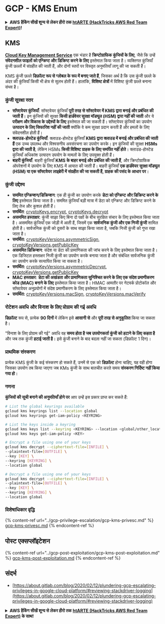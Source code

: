 # GCP - KMS Enum

<details>

<summary><strong> AWS हैकिंग सीखें शून्य से लेकर हीरो तक </strong> <a href="https://training.hacktricks.xyz/courses/arte"><strong>htARTE (HackTricks AWS Red Team Expert)</strong></a><strong>!</strong></summary>

HackTricks का समर्थन करने के अन्य तरीके:

* यदि आप चाहते हैं कि आपकी **कंपनी का विज्ञापन HackTricks में दिखाई दे** या **HackTricks को PDF में डाउनलोड करें**, तो [**सब्सक्रिप्शन प्लान्स**](https://github.com/sponsors/carlospolop) देखें!
* [**आधिकारिक PEASS & HackTricks स्वैग प्राप्त करें**](https://peass.creator-spring.com)
* [**The PEASS Family**](https://opensea.io/collection/the-peass-family) की खोज करें, हमारा एक्सक्लूसिव [**NFTs**](https://opensea.io/collection/the-peass-family) संग्रह
* 💬 [**Discord group**](https://discord.gg/hRep4RUj7f) में **शामिल हों** या [**telegram group**](https://t.me/peass) या **Twitter** पर 🐦 [**@carlospolopm**](https://twitter.com/carlospolopm) को **फॉलो करें**.
* **HackTricks** के [**github repos**](https://github.com/carlospolop/hacktricks) और [**HackTricks Cloud**](https://github.com/carlospolop/hacktricks-cloud) में PRs सबमिट करके अपनी हैकिंग ट्रिक्स शेयर करें.

</details>

## KMS

[**Cloud Key Management Service**](https://cloud.google.com/kms/docs/) एक भंडार है **क्रिप्टोग्राफिक कुंजियों के लिए**, जैसे कि उन्हें **संवेदनशील फाइलों को एन्क्रिप्ट और डिक्रिप्ट करने के लिए** इस्तेमाल किया जाता है। व्यक्तिगत कुंजियाँ कुंजी छल्लों में संग्रहीत की जाती हैं, और दोनों स्तरों पर विस्तृत अनुमतियाँ लागू की जा सकती हैं।

KMS कुंजी छल्ले **डिफ़ॉल्ट रूप से ग्लोबल के रूप में बनाए जाते हैं**, जिसका अर्थ है कि उस कुंजी छल्ले के अंदर की कुंजियाँ किसी भी क्षेत्र से सुलभ होती हैं। हालांकि, **विशिष्ट क्षेत्रों** में विशिष्ट कुंजी छल्ले बनाना संभव है।

### कुंजी सुरक्षा स्तर

* **सॉफ्टवेयर कुंजियाँ**: सॉफ्टवेयर कुंजियाँ **पूरी तरह से सॉफ्टवेयर में KMS द्वारा बनाई और प्रबंधित की जाती हैं**। इन कुंजियों की सुरक्षा **किसी हार्डवेयर सुरक्षा मॉड्यूल (HSM) द्वारा नहीं की जाती** और ये **परीक्षण और विकास के उद्देश्यों के लिए** इस्तेमाल की जा सकती हैं। सॉफ्टवेयर कुंजियों का उपयोग **उत्पादन के लिए सिफारिश नहीं की जाती** क्योंकि वे कम सुरक्षा प्रदान करती हैं और हमलों के लिए संवेदनशील होती हैं।
* **क्लाउड-होस्टेड कुंजियाँ**: क्लाउड-होस्टेड कुंजियाँ **KMS द्वारा क्लाउड में बनाई और प्रबंधित की जाती हैं** एक उच्च उपलब्ध और विश्वसनीय अवसंरचना का उपयोग करके। इन कुंजियों की सुरक्षा **HSMs द्वारा की जाती है**, लेकिन HSMs **किसी विशिष्ट ग्राहक के लिए समर्पित नहीं होते**। क्लाउड-होस्टेड कुंजियाँ अधिकांश उत्पादन उपयोग के मामलों के लिए उपयुक्त होती हैं।
* **बाहरी कुंजियाँ**: बाहरी कुंजियाँ **KMS के बाहर बनाई और प्रबंधित की जाती हैं**, और क्रिप्टोग्राफिक ऑपरेशनों में उपयोग के लिए KMS में आयात की जाती हैं। बाहरी कुंजियाँ **एक हार्डवेयर सुरक्षा मॉड्यूल (HSM) या एक सॉफ्टवेयर लाइब्रेरी में संग्रहीत की जा सकती हैं, ग्राहक की पसंद के आधार पर**।

### कुंजी उद्देश्य

* **सममित एन्क्रिप्शन/डिक्रिप्शन**: एक ही कुंजी का उपयोग करके **डेटा को एन्क्रिप्ट और डिक्रिप्ट करने के लिए** इस्तेमाल किया जाता है। सममित कुंजियाँ बड़ी मात्रा में डेटा को एन्क्रिप्ट और डिक्रिप्ट करने के लिए तेज और कुशल होती हैं।
* **समर्थित**: [cryptoKeys.encrypt](https://cloud.google.com/kms/docs/reference/rest/v1/projects.locations.keyRings.cryptoKeys/encrypt), [cryptoKeys.decrypt](https://cloud.google.com/kms/docs/reference/rest/v1/projects.locations.keyRings.cryptoKeys/decrypt)
* **असममित हस्ताक्षर**: कुंजी साझा किए बिना दो पक्षों के बीच सुरक्षित संचार के लिए इस्तेमाल किया जाता है। असममित कुंजियाँ एक जोड़ी में आती हैं, जिसमें एक **सार्वजनिक कुंजी और एक निजी कुंजी** शामिल होती है। सार्वजनिक कुंजी को दूसरों के साथ साझा किया जाता है, जबकि निजी कुंजी को गुप्त रखा जाता है।
* **समर्थित:** [cryptoKeyVersions.asymmetricSign](https://cloud.google.com/kms/docs/reference/rest/v1/projects.locations.keyRings.cryptoKeys.cryptoKeyVersions/asymmetricSign), [cryptoKeyVersions.getPublicKey](https://cloud.google.com/kms/docs/reference/rest/v1/projects.locations.keyRings.cryptoKeys.cryptoKeyVersions/getPublicKey)
* **असममित डिक्रिप्शन**: संदेश या डेटा की प्रामाणिकता की जांच करने के लिए इस्तेमाल किया जाता है। एक डिजिटल हस्ताक्षर निजी कुंजी का उपयोग करके बनाया जाता है और संबंधित सार्वजनिक कुंजी का उपयोग करके सत्यापित किया जा सकता है।
* **समर्थित:** [cryptoKeyVersions.asymmetricDecrypt](https://cloud.google.com/kms/docs/reference/rest/v1/projects.locations.keyRings.cryptoKeys.cryptoKeyVersions/asymmetricDecrypt), [cryptoKeyVersions.getPublicKey](https://cloud.google.com/kms/docs/reference/rest/v1/projects.locations.keyRings.cryptoKeys.cryptoKeyVersions/getPublicKey)
* **MAC हस्ताक्षर**: **डेटा की अखंडता और प्रामाणिकता सुनिश्चित करने के लिए एक संदेश प्रमाणीकरण कोड (MAC) बनाने के लिए** इस्तेमाल किया जाता है। HMAC आमतौर पर नेटवर्क प्रोटोकॉल और सॉफ्टवेयर अनुप्रयोगों में संदेश प्रमाणीकरण के लिए इस्तेमाल किया जाता है।
* **समर्थित:** [cryptoKeyVersions.macSign](https://cloud.google.com/kms/docs/reference/rest/v1/projects.locations.keyRings.cryptoKeys.cryptoKeyVersions/macSign), [cryptoKeyVersions.macVerify](https://cloud.google.com/kms/docs/reference/rest/v1/projects.locations.keyRings.cryptoKeys.cryptoKeyVersions/macVerify)

### रोटेशन अवधि और विनाश के लिए प्रोग्राम की गई अवधि

**डिफ़ॉल्ट** रूप से, प्रत्येक **90 दिनों** में लेकिन इसे **आसानी से** और **पूरी तरह से अनुकूलित** किया जा सकता है।

"विनाश के लिए प्रोग्राम की गई" अवधि वह **समय होता है जब उपयोगकर्ता कुंजी को हटाने के लिए कहता है** और जब तक कुंजी **हटाई जाती है**। इसे कुंजी बनाने के बाद बदला नहीं जा सकता (डिफ़ॉल्ट 1 दिन)।

### प्राथमिक संस्करण

प्रत्येक KMS कुंजी के कई संस्करण हो सकते हैं, उनमें से एक को **डिफ़ॉल्ट** होना चाहिए, यह वही होगा जिसका उपयोग तब किया जाएगा जब KMs कुंजी के साथ बातचीत करते समय **संस्करण निर्दिष्ट नहीं किया गया हो**।

### गणना

**कुंजियों की सूची बनाने की अनुमतियाँ होने पर** आप उन्हें इस प्रकार प्राप्त कर सकते हैं:
```bash
# List the global keyrings available
gcloud kms keyrings list --location global
gcloud kms keyrings get-iam-policy <KEYRING>

# List the keys inside a keyring
gcloud kms keys list --keyring <KEYRING> --location <global/other_locations>
gcloud kms keys get-iam-policy <KEY>

# Encrypt a file using one of your keys
gcloud kms decrypt --ciphertext-file=[INFILE] \
--plaintext-file=[OUTFILE] \
--key [KEY] \
--keyring [KEYRING] \
--location global

# Decrypt a file using one of your keys
gcloud kms decrypt --ciphertext-file=[INFILE] \
--plaintext-file=[OUTFILE] \
--key [KEY] \
--keyring [KEYRING] \
--location global
```
### विशेषाधिकार वृद्धि

{% content-ref url="../gcp-privilege-escalation/gcp-kms-privesc.md" %}
[gcp-kms-privesc.md](../gcp-privilege-escalation/gcp-kms-privesc.md)
{% endcontent-ref %}

## पोस्ट एक्सप्लॉइटेशन

{% content-ref url="../gcp-post-exploitation/gcp-kms-post-exploitation.md" %}
[gcp-kms-post-exploitation.md](../gcp-post-exploitation/gcp-kms-post-exploitation.md)
{% endcontent-ref %}

## संदर्भ

* [https://about.gitlab.com/blog/2020/02/12/plundering-gcp-escalating-privileges-in-google-cloud-platform/#reviewing-stackdriver-logging](https://about.gitlab.com/blog/2020/02/12/plundering-gcp-escalating-privileges-in-google-cloud-platform/#reviewing-stackdriver-logging)

<details>

<summary><strong>AWS हैकिंग सीखें शून्य से लेकर हीरो तक</strong> <a href="https://training.hacktricks.xyz/courses/arte"><strong>htARTE (HackTricks AWS Red Team Expert)</strong></a><strong> के साथ!</strong></summary>

HackTricks का समर्थन करने के अन्य तरीके:

* यदि आप चाहते हैं कि आपकी **कंपनी का विज्ञापन HackTricks में दिखाई दे** या **HackTricks को PDF में डाउनलोड करें** तो [**सदस्यता योजनाएँ**](https://github.com/sponsors/carlospolop) देखें!
* [**आधिकारिक PEASS & HackTricks स्वैग**](https://peass.creator-spring.com) प्राप्त करें
* [**The PEASS Family**](https://opensea.io/collection/the-peass-family) की खोज करें, हमारा विशेष [**NFTs**](https://opensea.io/collection/the-peass-family) संग्रह
* 💬 [**Discord समूह**](https://discord.gg/hRep4RUj7f) में **शामिल हों** या [**telegram समूह**](https://t.me/peass) में या **Twitter** पर मुझे 🐦 [**@carlospolopm**](https://twitter.com/carlospolopm) **का अनुसरण करें**.
* **HackTricks** के [**github repos**](https://github.com/carlospolop/hacktricks) और [**HackTricks Cloud**](https://github.com/carlospolop/hacktricks-cloud) में PRs सबमिट करके अपनी हैकिंग ट्रिक्स साझा करें.

</details>
